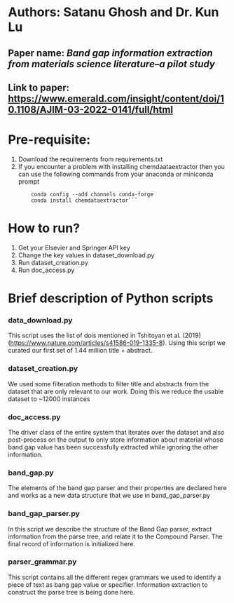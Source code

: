 # Authors: Satanu Ghosh and Dr. Kun Lu <br>
## Paper name: <i>Band gap information extraction from materials science literature–a pilot study</i><br>
## Link to paper: https://www.emerald.com/insight/content/doi/10.1108/AJIM-03-2022-0141/full/html

# Pre-requisite:

<ol>
    <li> Download the requirements from requirements.txt </li>
    <li> If you encounter a problem with installing chemdaataextractor then you can use the following commands from your anaconda or miniconda prompt
        
        conda config --add channels conda-forge
        conda install chemdataextractor```
   </li>
    
</ol>

# How to run?

<ol>
   <li> Get your Elsevier and Springer API key </li>
   <li> Change the key values in dataset_download.py </li>
   <li> Run dataset_creation.py </li>
   <li> Run doc_access.py
   
</ol>


# Brief description of Python scripts

 ### data_download.py
 
 This script uses the list of dois mentioned in Tshitoyan et al. (2019) (https://www.nature.com/articles/s41586-019-1335-8). Using this script we curated our first set of 1.44 million title + abstract.
 
 ### dataset_creation.py
 
 We used some filteration methods to filter title and abstracts from the dataset that are only relevant to our work. Doing this we reduce the usable dataset to ~12000 instances
 
 ### doc_access.py
 
 The driver class of the entire system that iterates over the dataset and also post-process on the output to only store information about material whose band gap value has been successfully extracted while ignoring the other information.
 
 ### band_gap.py
 
 The elements of the band gap parser and their properties are declared here and works as a new data structure that we use in band_gap_parser.py
 
 ### band_gap_parser.py
 
 In this script we describe the structure of the Band Gap parser, extract information from the parse tree, and relate it to the Compound Parser. The final record of information is initialized here.
 
 ### parser_grammar.py
 
 This script contains all the different regex grammars we used to identify a piece of text as bang gap value or specifier. Information extraction to construct the parse tree is being done here.
 
